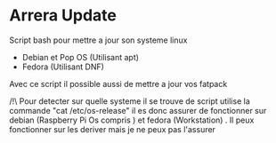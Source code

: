 # Arrera Update 

Script bash pour mettre a jour son systeme linux 

- Debian et Pop OS (Utilisant apt)
- Fedora (Utilisant DNF)

Avec ce script il possible aussi de mettre a jour vos fatpack 

/!\ Pour detecter sur quelle systeme il se trouve de script utilise la commande "cat /etc/os-release" il es donc assurer de fonctionner sur debian (Raspberry Pi Os compris ) et fedora (Workstation) . Il peux fonctionner sur les deriver mais je ne peux pas l'assurer
